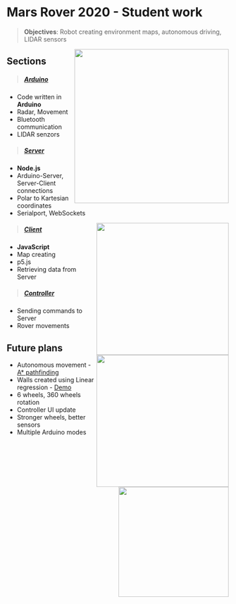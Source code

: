 # Mars Rover 2020 - Student work

> __Objectives__:
         Robot creating environment maps, autonomous driving, LIDAR sensors </br>

<img src="http://dennikc.sk/mars-rover-pictures/rover.jpg"  align="right" width=350>

## Sections
> ##### [Arduino](./arduino/controller.ino)
- Code written in __Arduino__
- Radar, Movement
- Bluetooth communication
- LIDAR senzors
        
> ##### [Server](./server)
- __Node.js__
- Arduino-Server, Server-Client connections
- Polar to Kartesian coordinates
- Serialport, WebSockets

<img src="http://dennikc.sk/mars-rover-pictures/kitchen.png"  align="right" width=300>
<img src="http://dennikc.sk/mars-rover-pictures/hallway.png"  align="right" width=300>
        
> ##### [Client](./client)
- __JavaScript__
- Map creating
- p5.js
- Retrieving data from Server
        
> ##### [Controller](./controller)
- Sending commands to Server
- Rover movements

<img src="http://dennikc.sk/mars-rover-pictures/wheel.jpg"  align="right" width=250>

## Future plans
- Autonomous movement - [A* pathfinding](./server/astar.js)
- Walls created using Linear regression - [Demo](./server/linear_regression.js)
- 6 wheels, 360 wheels rotation
- Controller UI update
- Stronger wheels, better sensors
- Multiple Arduino modes
